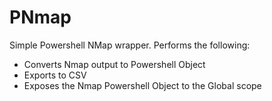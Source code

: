 # PNmap
Simple Powershell NMap wrapper.
Performs the following:
  * Converts Nmap output to Powershell Object
  * Exports to CSV
  * Exposes the Nmap Powershell Object to the Global scope
